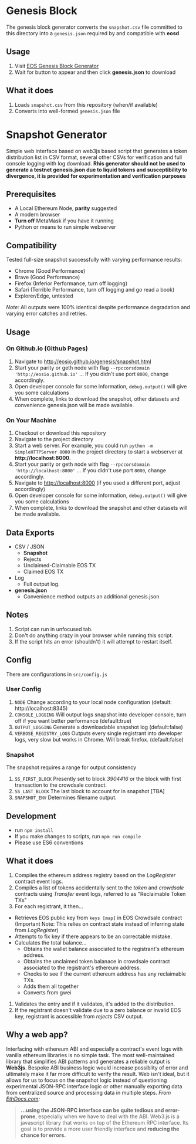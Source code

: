 # Genesis Block
The genesis block generator converts the `snapshot.csv` file committed to this directory into a `genesis.json` required by and compatible with **eosd**

## Usage
1. Visit [EOS Genesis Block Generator](http://eosio.github.io/genesis/genesis.html)
2. Wait for button to appear and then click **genesis.json** to download


## What it does
1. Loads `snapshot.csv` from this repository (when/if available)
2. Converts into well-formed `genesis.json` file

# Snapshot Generator
Simple web interface based on web3js based script that generates a token distribution list in CSV format, several other CSVs for verification and full console logging with log download. **Rhis generator should not be used to generate a testnet genesis.json due to liquid tokens and susceptibility to divergence, it is provided for experimentation and verification purposes**

## Prerequisites
- A Local Ethereum Node, **parity** suggested
- A modern browser
- **Turn off** MetaMask if you have it running
- Python or means to run simple webserver

## Compatibility 
Tested full-size snapshot successfully with varying performance results:
- Chrome (Good Performance)
- Brave (Good Performance)
- Firefox (Inferior Performance, turn off logging)
- Safari (Terrible Performance, turn off logging and go read a book)
- Explorer/Edge, untested

_Note:_ All outputs were 100% identical despite performance degradation and varying error catches and retries.

## Usage

### On Github.io (Github Pages)
1. Navigate to http://eosio.github.io/genesis/snapshot.html
1. Start your parity or geth node with flag `--rpccorsdomain 'http://eosio.github.io'` ... If you didn't use port `8000`, change accordingly. 
1. Open developer console for some information, `debug.output()` will give you some calculations
1. When complete, links to download the snapshot, other datasets and convenience genesis.json will be made available.

### On Your Machine
1. Checkout or download this repository
1. Navigate to the project directory
1. Start a web server. For example, you could run `python -m SimpleHTTPServer 8000` in the project directory to start a webserver at **http://localhost:8000**.
1. Start your parity or geth node with flag `--rpccorsdomain 'http://localhost:8000'` ... If you didn't use port `8000`, change accordingly. 
1. Navigate to [http://localhost:8000](http://localhost:8000) (if you used a different port, adjust accordingly)
1. Open developer console for some information, `debug.output()` will give you some calculations
1. When complete, links to download the snapshot and other datasets will be made available.

## Data Exports
- CSV / JSON
    - **Snapshot**
    - Rejects
    - Unclaimed-Claimable EOS TX
    - Claimed EOS TX
- Log
    - Full output log. 
- **genesis.json**
    - Convenience method outputs an additional genesis.json

## Notes
1. Script can run in unfocused tab.
1. Don't do anything crazy in your browser while running this script.
1. If the script hits an error (shouldn't) it will attempt to restart itself. 

## Config

There are configurations in `src/config.js`

### User Config

1. `NODE` Change according to your local node configuration (default: http://localhost:8345)
1. `CONSOLE_LOGGING` Will output logs snapshot into developer console, turn off if you want better performance (default:true)
1. `OUTPUT_LOGGING` Generate a downloadable snapshot log (default:false)
1. `VERBOSE_REGISTRY_LOGS` Outputs every single registrant into developer logs, very slow but works in Chrome. Will break firefox. (default:false)


### Snapshot

The snapshot requires a range for output consistency

1. `SS_FIRST_BLOCK` Presently set to block *3904416* or the block with first transaction to the crowdsale contract. 
2. `SS_LAST_BLOCK` The last block to account for in snapshot [TBA]
3. `SNAPSHOT_ENV` Determines filename output.

## Development
- run `npm install`
- If you make changes to scripts, run `npm run compile`
- Please use ES6 conventions



## What it does
1. Compiles the ethereum address registry based on the _LogRegister_ contract event logs.
1. Compiles a list of tokens accidentally sent to the _token_ and _crowdsale_ contracts using _Transfer_ event logs, referred to as "Reclaimable Token TXs"
1. For each registrant, it then...
  - Retrieves EOS public key from `keys [map]`  in EOS Crowdsale contract (Important Note: This relies on contract state instead of inferring state from _LogRegister_)
  - Attempts to fix key if there appears to be an correctable mistake.
  - Calculates the total balance...
     - Obtains the wallet balance associated to the registrant's ethereum address.
     - Obtains the unclaimed token balanace in crowdsale contract associated to the registrant's ethereum address.
     - Checks to see if the current ethereum address has any reclaimable TXs. 
     - Adds them all together
     - Converts from gwei
1. Validates the entry and if it validates, it's added to the distribution.
1. If the registrant doesn't validate due to a zero balance or invalid EOS key, registrant is accessible from _rejects_ CSV output.

## Why a web app?
Interfacing with ethereum ABI and especially a contract's event logs with vanilla ethereum libraries is no simple task. The most well-maintained library that simplifies ABI patterns and generates a reliable output is **Web3js**. Bespoke ABI business logic would increase possiblity of error and ultimately make it far more difficult to verify the result. Web isn't ideal, but it allows for us to focus on the snapshot logic instead of questioning experimental JSON-RPC interface logic or other manually exporting data from centralized source and processing data in multiple steps. 
_From [EthDocs.com](http://www.ethdocs.org/en/latest/contracts-and-transactions/accessing-contracts-and-transactions.html#web3-js):_
> **...using the JSON-RPC interface can be quite tedious and error-prone**, especially when we have to deal with the ABI. Web3.js is a javascript library that works on top of the Ethereum RPC interface. Its goal is to provide a more user friendly interface and **reducing the chance for errors.**